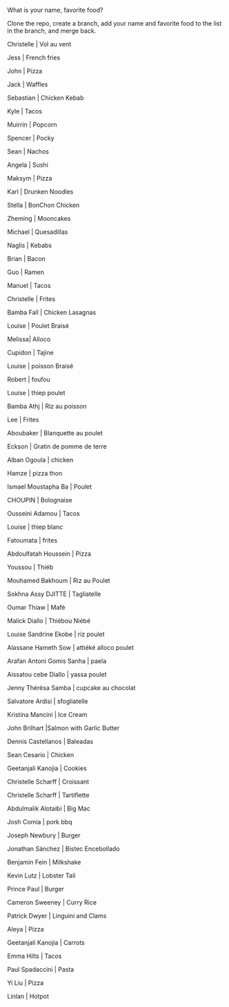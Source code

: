 What is your name, favorite food?

Clone the repo, create a branch, add your name and favorite food to the list in the branch, and merge back.

Christelle | Vol au vent

Jess | French fries

John | Pizza

Jack | Waffles

Sebastian | Chicken Kebab

Kyle | Tacos

Muirrin | Popcorn

Spencer | Pocky

Sean | Nachos

Angela | Sushi

Maksym | Pizza

Karl | Drunken Noodles

Stella | BonChon Chicken

Zheming | Mooncakes

Michael | Quesadillas

Naglis | Kebabs

Brian | Bacon

Guo | Ramen

Manuel | Tacos

Christelle | Frites

Bamba Fall | Chicken Lasagnas

Louise | Poulet Braisé

Melissa| Alloco

Cupidon | Tajine

Louise | poisson Braisé

Robert | foufou

Louise | thiep poulet

Bamba Athj | Riz au poisson

Lee | Frites

Aboubaker | Blanquette au poulet

Eckson | Gratin de pomme de terre

Alban Ogoula | chicken

Hamze | pizza thon

Ismael Moustapha Ba | Poulet

CHOUPIN | Bolognaise

Ousseini Adamou | Tacos

Louise | thiep blanc

Fatoumata | frites

Abdoulfatah Houssein | Pizza

Youssou | Thiéb

Mouhamed Bakhoum | Riz au Poulet

Sokhna Assy DJITTE | Tagliatelle

Oumar Thiaw | Mafè

Malick Diallo | Thiébou Niébé

Louise Sandrine Ekobe | riz poulet

Alassane Hameth Sow | attiéké alloco poulet

Arafan Antoni Gomis Sanha | paela

Aissatou cebe Diallo | yassa poulet

Jenny Thérèsa Samba | cupcake au chocolat

Salvatore Ardisi | sfogliatelle

Kristina Mancini | Ice Cream

John Brilhart |Salmon with Garlic Butter

Dennis Castellanos | Baleadas

Sean Cesario | Chicken

Geetanjali Kanojia | Cookies

Christelle Scharff | Croissant

Christelle Scharff | Tartiflette

Abdulmalik Alotaibi | Big Mac

Josh Comia | pork bbq

Joseph Newbury | Burger

Jonathan Sánchez | Bistec Encebollado

Benjamin Fein | Milkshake

Kevin Lutz | Lobster Tail

Prince Paul | Burger

Cameron Sweeney | Curry Rice

Patrick Dwyer | Linguini and Clams

Aleya | Pizza

Geetanjali Kanojia | Carrots

Emma Hilts | Tacos

Paul Spadaccini | Pasta

Yi Liu | Pizza

Linlan | Hotpot
